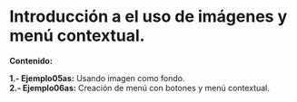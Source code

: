 # Introducción a el uso de imágenes y menú contextual.

**Contenido:** 

**1.- Ejemplo05as:** Usando imagen como fondo.  
**2.- Ejemplo06as:** Creación de menú con botones y menú contextual.
